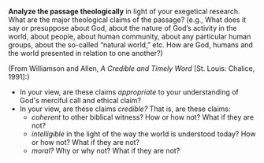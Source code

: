 **Analyze the passage theologically** in light of your exegetical research. What are the major theological claims of the passage? (e.g., What does it say or presuppose about God, about the nature of God’s activity in the world, about people, about human community, about any particular human groups, about the so-called “natural world,” etc. How are God, humans and the world presented in relation to one another?)

(From Williamson and Allen, _A Credible and Timely Word_ [St. Louis: Chalice, 1991]:)

* In your view, are these claims _appropriate_ to your understanding of God's merciful call and ethical claim?
* In your view, are these claims _credible?_ That is, are these claims:
    + _coherent_ to other biblical witness? How or how not? What if they are not?
    + _intelligible_ in the light of the way the world is understood today? How or how not? What if they are not?
    + _moral?_ Why or why not? What if they are not?
